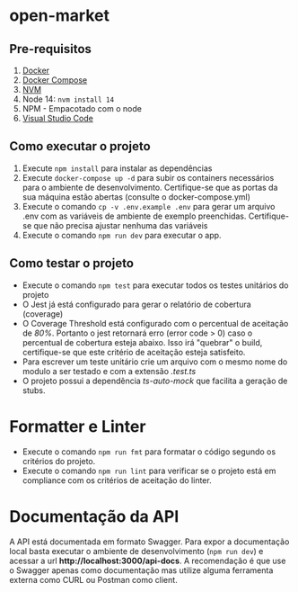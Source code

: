 # open-market

## Pre-requisitos

1. [Docker](https://docs.docker.com/get-docker/)
2. [Docker Compose](https://docs.docker.com/compose/install/)
3. [NVM](https://github.com/nvm-sh/nvm#installing-and-updating)
4. Node 14: `nvm install 14`
5. NPM - Empacotado com o node
6. [Visual Studio Code](https://code.visualstudio.com/Download)

## Como executar o projeto

1. Execute `npm install` para instalar as dependências
2. Execute `docker-compose up -d` para subir os containers necessários para o ambiente de desenvolvimento. Certifique-se que as portas da sua máquina estão abertas (consulte o docker-compose.yml)
3. Execute o comando `cp -v .env.example .env` para gerar um arquivo .env com as variáveis de ambiente de exemplo preenchidas. Certifique-se que não precisa ajustar nenhuma das variáveis
3. Execute o comando `npm run dev` para executar o app.

## Como testar o projeto

* Execute o comando `npm test` para executar todos os testes unitários do projeto
* O Jest já está configurado para gerar o relatório de cobertura (coverage)
* O Coverage Threshold está configurado com o percentual de aceitação de *80%*. Portanto o jest retornará erro (error code > 0) caso o percentual de cobertura esteja abaixo. Isso irá "quebrar" o build, certifique-se que este critério de aceitação esteja satisfeito.
* Para escrever um teste unitário crie um arquivo com o mesmo nome do modulo a ser testado e com a extensão *.test.ts*
* O projeto possui a dependência *ts-auto-mock* que facilita a geração de stubs.

# Formatter e Linter

* Execute o comando `npm run fmt` para formatar o código segundo os critérios do projeto.
* Execute o comando `npm run lint` para verificar se o projeto está em compliance com os critérios de aceitação do linter.

# Documentação da API

A API está documentada em formato Swagger. Para expor a documentação local basta executar o ambiente de desenvolvimento (`npm run dev`) e acessar a url **http://localhost:3000/api-docs**. 
A recomendação é que use o Swagger apenas como documentação mas utilize alguma ferramenta externa como CURL ou Postman como client.